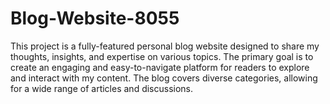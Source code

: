 # Blog-Website-8055
This project is a fully-featured personal blog website designed to share my thoughts, insights, and expertise on various topics. The primary goal is to create an engaging and easy-to-navigate platform for readers to explore and interact with my content. The blog covers diverse categories, allowing for a wide range of articles and discussions.
